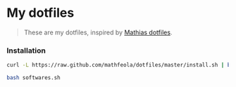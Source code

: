 # My dotfiles

> These are my dotfiles, inspired by [Mathias dotfiles](https://github.com/mathiasbynens/dotfiles).

### Installation

```bash
curl -L https://raw.github.com/mathfeola/dotfiles/master/install.sh | bash

bash softwares.sh
```
